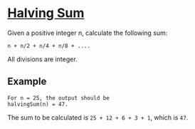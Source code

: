 # [Halving Sum](https://www.codewars.com/kata/halving-sum "https://www.codewars.com/kata/5a58d46cfd56cb4e8600009d")

Given a positive integer n, calculate the following sum:
```
n + n/2 + n/4 + n/8 + ....
```
All divisions are integer.

## Example

```
For n = 25, the output should be
halvingSum(n) = 47.
```

The sum to be calculated is ```25 + 12 + 6 + 3 + 1```, which is ```47```.